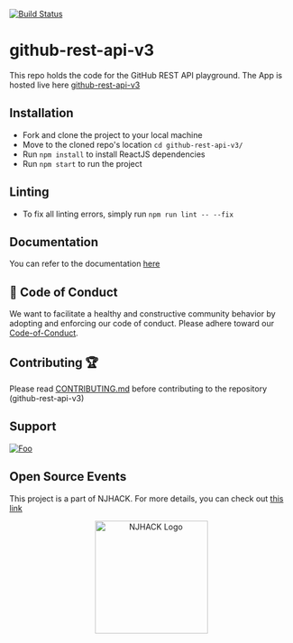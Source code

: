[![Build Status](https://travis-ci.org/adityabisoi/github-rest-api-v3.svg?branch=main)](https://travis-ci.org/adityabisoi/github-rest-api-v3) 
# github-rest-api-v3
This repo holds the code for the GitHub REST API playground. The App is hosted live here [github-rest-api-v3](https://adityabisoi.github.io/github-rest-api-v3/)

## Installation
* Fork and clone the project to your local machine
* Move to the cloned repo's location `cd github-rest-api-v3/`
* Run `npm install` to install ReactJS dependencies
* Run `npm start` to run the project

## Linting
* To fix all linting errors, simply run `npm run lint -- --fix`

## Documentation
You can refer to the documentation [here](https://bit.ly/3kRkM2e)

##  💼  Code of Conduct
We want to facilitate a healthy and constructive community behavior by adopting and enforcing our code of conduct.
Please adhere toward our [Code-of-Conduct](Code-of-Conduct.md).

## Contributing 🏆
Please read [CONTRIBUTING.md](CONTRIBUTING.md) before contributing to the repository (github-rest-api-v3)

## Support
<a href="https://gitter.im/github-rest-api-v3/Lobby?utm_source=badge&utm_medium=badge&utm_campaign=pr-badge&utm_content=badge" rel="some text">![Foo](https://icon-icons.com/icons2/2530/PNG/72/gitter_button_icon_151850.png
)</a>

## Open Source Events
This project is a part of NJHACK. For more details, you can check out [this link](https://njackwinterofcode.github.io/)

<p align = "center"><img src = "https://user-images.githubusercontent.com/42573842/101052659-eb1b1600-35ac-11eb-9a80-cfaa33a29b04.png" alt = "NJHACK Logo" height=200px></p>
